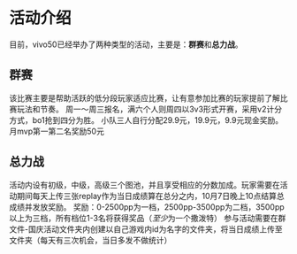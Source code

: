 # 活动介绍
目前，vivo50已经举办了两种类型的活动，主要是：**群赛**和**总力战**。

## 群赛
该比赛主要是帮助活跃的低分段玩家适应比赛，让有意参加比赛的玩家提前了解比赛玩法和节奏。
周一～周三报名，满六个人则周四以3v3形式开赛，采用v2计分方式，bo1抢到四分为胜。
小队三人自行分配29.9元，19.9元，9.9元现金奖励。月mvp第一第二名奖励50元

## 总力战
活动内设有初级，中级，高级三个图池，并且享受相应的分数加成。玩家需要在活动期间每天上传三张replay作为当日成绩算在总分之内，10月7日晚上10点结算总成绩并发放奖励。
奖励：0-2500pp为一档，2500pp-3500pp为二档，3500pp以上为三档，所有档位1-3名将获得奖品（*至少*为一个撒泼特）
参与活动需要在群文件-国庆活动文件夹内创建以自己游戏内id为名字的文件夹，将当日成绩上传至文件夹（每天有三次机会，当日多发不做统计）